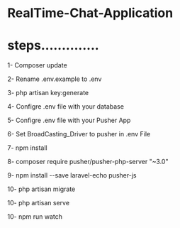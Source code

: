 # RealTime-Chat-Application
<h1>steps..............</h1>

<p>1- Composer update</p>

<p>2- Rename .env.example to .env</p>

<p>3- php artisan key:generate</p>

<p>4- Configre .env file with your database</p>

<p>5- Configre .env file with your Pusher App</p>

<p>6- Set BroadCasting_Driver to pusher in .env File</p>

<p>7- npm install</p>

<p>8- composer require pusher/pusher-php-server "~3.0"</p>

<p>9- npm install --save laravel-echo pusher-js</p>

<p>10- php artisan migrate </p>

<p>10- php artisan serve </p>

<p>10- npm run watch </p>

